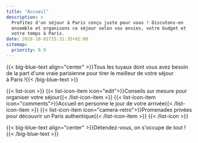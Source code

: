 ```yaml
---
title: "Accueil"
description: >
  Profitez d'un séjour à Paris conçu juste pour vous ! Discutons-en
  ensemble et organisons ce séjour selon vos envies, votre budget et
  votre temps à Paris.
date: 2018-10-01T15:31:35+02:00
sitemap:
  priority: 0.9
---
```


{{< big-blue-text align="center" >}}Tous les tuyaux dont vous avez besoin de la part d'une vraie parisienne pour tirer le meilleur de votre séjour à&nbsp;Paris&nbsp;!{{< /big-blue-text >}}

{{< list-icon >}}
  {{< list-icon-item icon="edit">}}Conseils sur mesure pour organiser votre séjour{{< /list-icon-item >}}
  {{< list-icon-item icon="comments">}}Accueil en personne le jour de votre arrivée{{< /list-icon-item >}}
  {{< list-icon-item icon="camera-retro">}}Promenades privées pour découvrir un Paris authentique{{< /list-icon-item >}}
{{< /list-icon >}}

{{< big-blue-text align="center" >}}Détendez-vous, on s'occupe de tout !{{< /big-blue-text >}}
